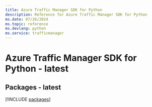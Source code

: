```yaml
---
title: Azure Traffic Manager SDK for Python
description: Reference for Azure Traffic Manager SDK for Python
ms.date: 07/26/2024
ms.topic: reference
ms.devlang: python
ms.service: trafficmanager
---
```

# Azure Traffic Manager SDK for Python - latest
## Packages - latest
[!INCLUDE [packages](traffic-manager-index.md)]